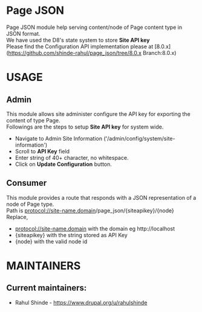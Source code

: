 # Page JSON

Page JSON module help serving content/node of Page content type in JSON format.\
We have used the D8's state system to store **Site API key**
\
Please find the Configuration API implementation please at [8.0.x](https://github.com/shinde-rahul/page_json/tree/8.0.x Branch:8.0.x)


# USAGE
## Admin
This module allows site administer configure the API key for exporting the content of type Page.\
Followings are the steps to setup **Site API key** for system wide.
* Navigate to Admin Site Information ('/admin/config/system/site-information')
* Scroll to **API Key** field
* Enter string of 40+ character, no whitespace.
* Click on **Update Configuration** button.

## Consumer
This module provides a route that responds with a JSON representation of a node of Page type.\
Path is <protocol://site-name.domain>/page_json/{siteapikey}/{node} \
Replace,
* <protocol://site-name.domain> with the domain eg http://localhost
* {siteapikey} with the string stored as API Key
* {node} with the valid node id


# MAINTAINERS

## Current maintainers:
 * Rahul Shinde - https://www.drupal.org/u/rahulshinde
